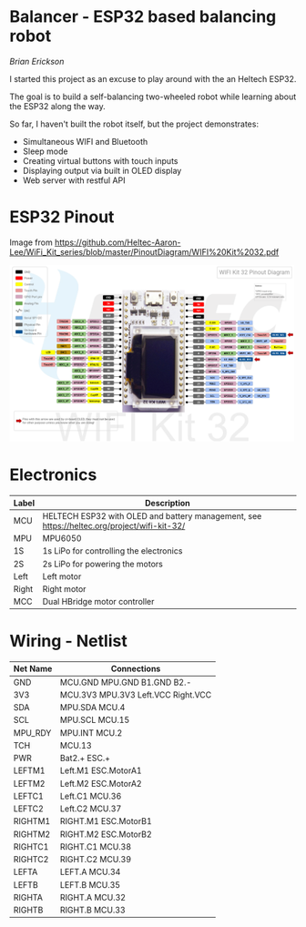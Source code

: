 # Balancer - ESP32 based balancing robot
_Brian Erickson_

I started this project as an excuse to play around with the an Heltech ESP32.

The goal is to build a self-balancing two-wheeled robot while learning about the ESP32 along the way.

So far, I haven't built the robot itself, but the project demonstrates:


- Simultaneous WIFI and Bluetooth
- Sleep mode
- Creating virtual buttons with touch inputs
- Displaying output via built in OLED display
- Web server with restful API

# ESP32 Pinout
Image from https://github.com/Heltec-Aaron-Lee/WiFi_Kit_series/blob/master/PinoutDiagram/WIFI%20Kit%2032.pdf

<a href="pinout.png"><img src="pinout.png" width=500/></a>

# Electronics
Label | Description
--- | ---
MCU | HELTECH ESP32 with OLED and battery management, see https://heltec.org/project/wifi-kit-32/
MPU | MPU6050
1S | 1s LiPo for controlling the electronics
2S | 2s LiPo for powering the motors
Left | Left motor
Right | Right motor
MCC | Dual HBridge motor controller


# Wiring - Netlist

Net Name | Connections
---|---
GND | MCU.GND MPU.GND B1.GND B2.-
3V3 | MCU.3V3 MPU.3V3 Left.VCC Right.VCC
SDA | MPU.SDA MCU.4
SCL | MPU.SCL MCU.15
MPU_RDY | MPU.INT MCU.2
TCH | MCU.13
PWR | Bat2.+ ESC.+
LEFTM1 | Left.M1 ESC.MotorA1
LEFTM2 | Left.M2 ESC.MotorA2
LEFTC1  | Left.C1 MCU.36
LEFTC2  | Left.C2 MCU.37
RIGHTM1 | RIGHT.M1 ESC.MotorB1
RIGHTM2 | RIGHT.M2 ESC.MotorB2
RIGHTC1  | RIGHT.C1 MCU.38
RIGHTC2  | RIGHT.C2 MCU.39
LEFTA | LEFT.A MCU.34
LEFTB | LEFT.B MCU.35
RIGHTA | RIGHT.A MCU.32
RIGHTB | RIGHT.B MCU.33

